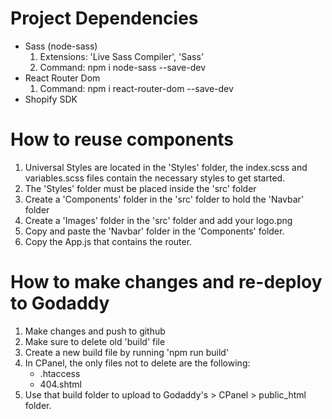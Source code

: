 # Project Dependencies
- Sass (node-sass)
    1. Extensions: 'Live Sass Compiler', 'Sass'
    2. Command: npm i node-sass --save-dev
- React Router Dom
    1. Command: npm i react-router-dom --save-dev
- Shopify SDK

# How to reuse components
1. Universal Styles are located in the 'Styles' folder, the index.scss and variables.scss files contain the necessary styles to get started.
2. The 'Styles' folder must be placed inside the 'src' folder
3. Create a 'Components' folder in the 'src' folder to hold the 'Navbar' folder
4. Create a 'Images' folder in the 'src' folder and add your logo.png 
5. Copy and paste the 'Navbar' folder in the 'Components' folder.
6. Copy the App.js that contains the router. 

# How to make changes and re-deploy to Godaddy
1. Make changes and push to github
2. Make sure to delete old 'build' file
3. Create a new build file by running 'npm run build'
4. In CPanel, the only files not to delete are the following:
    - .htaccess
    - 404.shtml
4. Use that build folder to upload to Godaddy's > CPanel > public_html folder.